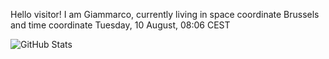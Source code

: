 Hello visitor! I am Giammarco, currently living in space coordinate Brussels and time coordinate Tuesday, 10 August, 08:06 CEST

![GitHub Stats](https://github-readme-stats.vercel.app/api?username=grcasanova)
